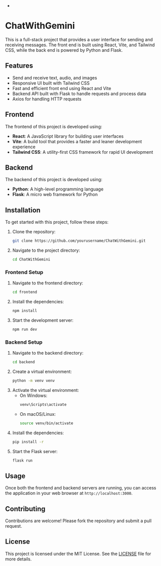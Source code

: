 *
# ChatWithGemini

This is a full-stack project that provides a user interface for sending and receiving messages. The front end is built using React, Vite, and Tailwind CSS, while the back end is powered by Python and Flask.

## Features

- Send and receive text, audio, and images
- Responsive UI built with Tailwind CSS
- Fast and efficient front end using React and Vite
- Backend API built with Flask to handle requests and process data
- Axios for handling HTTP requests

## Frontend

The frontend of this project is developed using:

- **React**: A JavaScript library for building user interfaces
- **Vite**: A build tool that provides a faster and leaner development experience
- **Tailwind CSS**: A utility-first CSS framework for rapid UI development

## Backend

The backend of this project is developed using:

- **Python**: A high-level programming language
- **Flask**: A micro web framework for Python

## Installation

To get started with this project, follow these steps:

1. Clone the repository:
    ```sh
    git clone https://github.com/yourusername/ChatWithGemini.git
    ```
2. Navigate to the project directory:
    ```sh
    cd ChatWithGemini
    ```

### Frontend Setup

1. Navigate to the frontend directory:
    ```sh
    cd frontend
    ```
2. Install the dependencies:
    ```sh
    npm install
    ```
3. Start the development server:
    ```sh
    npm run dev
    ```

### Backend Setup

1. Navigate to the backend directory:
    ```sh
    cd backend
    ```
2. Create a virtual environment:
    ```sh
    python -m venv venv
    ```
3. Activate the virtual environment:
    - On Windows:
        ```sh
        venv\Scripts\activate
        ```
    - On macOS/Linux:
        ```sh
        source venv/bin/activate
        ```
4. Install the dependencies:
    ```sh
    pip install -r  
    ```
5. Start the Flask server:
    ```sh
    flask run
    ```

## Usage

Once both the frontend and backend servers are running, you can access the application in your web browser at `http://localhost:3000`.

## Contributing

Contributions are welcome! Please fork the repository and submit a pull request.

## License

This project is licensed under the MIT License. See the [LICENSE](LICENSE) file for more details.
